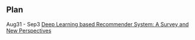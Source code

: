 ## Plan
Aug31 - Sep3 [Deep Learning based Recommender System: A Survey and New Perspectives](https://arxiv.org/pdf/1707.07435.pdf)
